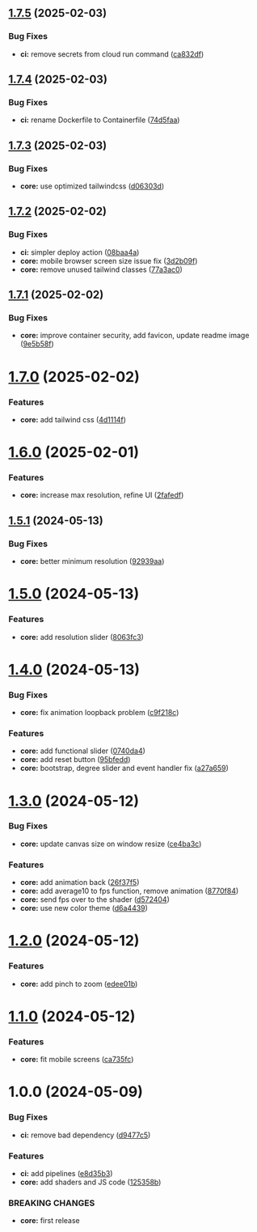 ## [1.7.5](https://github.com/shivanshkc/mandelbrot/compare/v1.7.4...v1.7.5) (2025-02-03)


### Bug Fixes

* **ci:** remove secrets from cloud run command ([ca832df](https://github.com/shivanshkc/mandelbrot/commit/ca832dfacb3309474bba4308684cddc600091cbd))

## [1.7.4](https://github.com/shivanshkc/mandelbrot/compare/v1.7.3...v1.7.4) (2025-02-03)


### Bug Fixes

* **ci:** rename Dockerfile to Containerfile ([74d5faa](https://github.com/shivanshkc/mandelbrot/commit/74d5faa192895ce71a769dd75b09386f4c103478))

## [1.7.3](https://github.com/shivanshkc/mandelbrot/compare/v1.7.2...v1.7.3) (2025-02-03)


### Bug Fixes

* **core:** use optimized tailwindcss ([d06303d](https://github.com/shivanshkc/mandelbrot/commit/d06303d98283cf027d6956b7b686ac74ac1a212d))

## [1.7.2](https://github.com/shivanshkc/mandelbrot/compare/v1.7.1...v1.7.2) (2025-02-02)


### Bug Fixes

* **ci:** simpler deploy action ([08baa4a](https://github.com/shivanshkc/mandelbrot/commit/08baa4ad3530de7429a78b5eaece0e1bc4704324))
* **core:** mobile browser screen size issue fix ([3d2b09f](https://github.com/shivanshkc/mandelbrot/commit/3d2b09fd275f31bf8c2a565389591193315f93f4))
* **core:** remove unused tailwind classes ([77a3ac0](https://github.com/shivanshkc/mandelbrot/commit/77a3ac0f93f6e90fba6b387291aba1f148628346))

## [1.7.1](https://github.com/shivanshkc/mandelbrot/compare/v1.7.0...v1.7.1) (2025-02-02)


### Bug Fixes

* **core:** improve container security, add favicon, update readme image ([9e5b58f](https://github.com/shivanshkc/mandelbrot/commit/9e5b58f07fbf7680d38969a3d8c57b80c04db9c5))

# [1.7.0](https://github.com/shivanshkc/mandelbrot/compare/v1.6.0...v1.7.0) (2025-02-02)


### Features

* **core:** add tailwind css ([4d1114f](https://github.com/shivanshkc/mandelbrot/commit/4d1114f16cef432920b0fc3b2db319b54ae2433e))

# [1.6.0](https://github.com/shivanshkc/mandelbrot/compare/v1.5.1...v1.6.0) (2025-02-01)


### Features

* **core:** increase max resolution, refine UI ([2fafedf](https://github.com/shivanshkc/mandelbrot/commit/2fafedfe540d5ace349cfc387ae1561d2b19809c))

## [1.5.1](https://github.com/shivanshkc/mandelbrot/compare/v1.5.0...v1.5.1) (2024-05-13)


### Bug Fixes

* **core:** better minimum resolution ([92939aa](https://github.com/shivanshkc/mandelbrot/commit/92939aae3d6b6fad9be3512dc2ea6cf79d709111))

# [1.5.0](https://github.com/shivanshkc/mandelbrot/compare/v1.4.0...v1.5.0) (2024-05-13)


### Features

* **core:** add resolution slider ([8063fc3](https://github.com/shivanshkc/mandelbrot/commit/8063fc34491a589f33b58e4e369c909b69672380))

# [1.4.0](https://github.com/shivanshkc/mandelbrot/compare/v1.3.0...v1.4.0) (2024-05-13)


### Bug Fixes

* **core:** fix animation loopback problem ([c9f218c](https://github.com/shivanshkc/mandelbrot/commit/c9f218ce85f668e96b650a29267f7b35edb6eb71))


### Features

* **core:** add functional slider ([0740da4](https://github.com/shivanshkc/mandelbrot/commit/0740da47cb7c993197b932edee003a68558874f2))
* **core:** add reset button ([95bfedd](https://github.com/shivanshkc/mandelbrot/commit/95bfedd2d703724a7353a506d026a767d9317ef0))
* **core:** bootstrap, degree slider and event handler fix ([a27a659](https://github.com/shivanshkc/mandelbrot/commit/a27a6597b9ac1bfb2d51024f390397bd781b38a7))

# [1.3.0](https://github.com/shivanshkc/mandelbrot/compare/v1.2.0...v1.3.0) (2024-05-12)


### Bug Fixes

* **core:** update canvas size on window resize ([ce4ba3c](https://github.com/shivanshkc/mandelbrot/commit/ce4ba3c9a09762c2b1db6d15e159f8d4e2db1464))


### Features

* **core:** add animation back ([26f37f5](https://github.com/shivanshkc/mandelbrot/commit/26f37f58204c2d505964d34a7036642593eee3b3))
* **core:** add average10 to fps function, remove animation ([8770f84](https://github.com/shivanshkc/mandelbrot/commit/8770f84a65a7100551ed5d718283d5410d1a1324))
* **core:** send fps over to the shader ([d572404](https://github.com/shivanshkc/mandelbrot/commit/d5724046c5449e43928b62fcf46404f7e7d7f1cb))
* **core:** use new color theme ([d6a4439](https://github.com/shivanshkc/mandelbrot/commit/d6a44394f17c1b242176350e631a1fc327224090))

# [1.2.0](https://github.com/shivanshkc/mandelbrot/compare/v1.1.0...v1.2.0) (2024-05-12)


### Features

* **core:** add pinch to zoom ([edee01b](https://github.com/shivanshkc/mandelbrot/commit/edee01bed97d6f3b7560c44e62ab6f6ea385f303))

# [1.1.0](https://github.com/shivanshkc/mandelbrot/compare/v1.0.0...v1.1.0) (2024-05-12)


### Features

* **core:** fit mobile screens ([ca735fc](https://github.com/shivanshkc/mandelbrot/commit/ca735fc592fe94052fb9830988fff6f5173ebaf1))

# 1.0.0 (2024-05-09)


### Bug Fixes

* **ci:** remove bad dependency ([d9477c5](https://github.com/shivanshkc/mandelbrot/commit/d9477c5a7d6f87f46aef40fb8ffdc658ed463f2e))


### Features

* **ci:** add pipelines ([e8d35b3](https://github.com/shivanshkc/mandelbrot/commit/e8d35b36cbd653c8a4f44353be0be952a5cfac5f))
* **core:** add shaders and JS code ([125358b](https://github.com/shivanshkc/mandelbrot/commit/125358b48b5d8586b2ac6df5cc4cdfaa0f3fb982))


### BREAKING CHANGES

* **core:** first release

